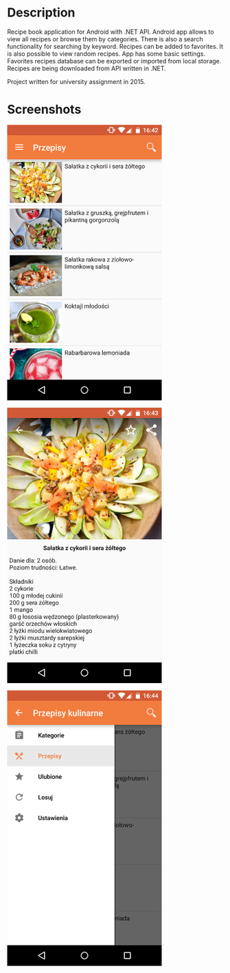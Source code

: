 # Description
Recipe book application for Android with .NET API.
Android app allows to view all recipes or browse them by categories. There is also a search functionality for searching by keyword. Recipes can be added to favorites. It is also possible to view random recipes. App has some basic settings. Favorites recipes database can be exported or imported from local storage.
Recipes are being downloaded from API written in .NET.

Project written for university assignment in 2015.

# Screenshots

![sample1](/screenshots/sample1.png?raw=true)

![sample2](/screenshots/sample2.png?raw=true)

![sample3](/screenshots/sample3.png?raw=true)

